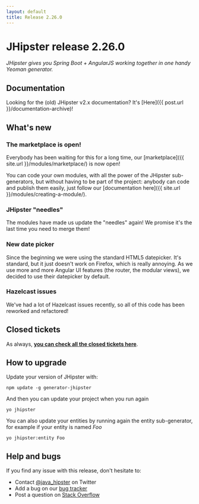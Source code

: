 ```yaml
---
layout: default
title: Release 2.26.0
---
```


JHipster release 2.26.0
==================

*JHipster gives you Spring Boot + AngularJS working together in one handy Yeoman generator.*

Documentation
----------

Looking for the (old) JHipster v2.x documentation? It's [Here]({{ post.url }}/documentation-archive)!

What's new
----------

### The marketplace is open!

Everybody has been waiting for this for a long time, our [marketplace]({{ site.url }}/modules/marketplace/) is now open!

You can code your own modules, with all the power of the JHipster sub-generators, but without having to be part of the project: anybody can code and publish them easily, just follow our [documentation here]({{ site.url }}/modules/creating-a-module/).

### JHipster "needles"

The modules have made us update the "needles" again! We promise it's the last time you need to merge them!

### New date picker

Since the beginning we were using the standard HTML5 datepicker. It's standard, but it just doesn't work on Firefox, which is really annoying.
As we use more and more Angular UI features (the router, the modular views), we decided to use their datepicker by default.

### Hazelcast issues

We've had a lot of Hazelcast issues recently, so all of this code has been reworked and refactored!

Closed tickets
------------

As always, __[you can check all the closed tickets here](https://github.com/bpmlabs/generator-jhipster/issues?q=milestone%3A2.26.0+is%3Aclosed)__.

How to upgrade
------------

Update your version of JHipster with:

```
npm update -g generator-jhipster
```

And then you can update your project when you run again

```
yo jhipster
```

You can also update your entities by running again the entity sub-generator, for example if your entity is named _Foo_

```
yo jhipster:entity Foo
```

Help and bugs
--------------

If you find any issue with this release, don't hesitate to:

- Contact [@java_hipster](https://twitter.com/java_hipster) on Twitter
- Add a bug on our [bug tracker](https://github.com/bpmlabs/generator-jhipster/issues?state=open)
- Post a question on [Stack Overflow](http://stackoverflow.com/tags/bpmlabs/info)
